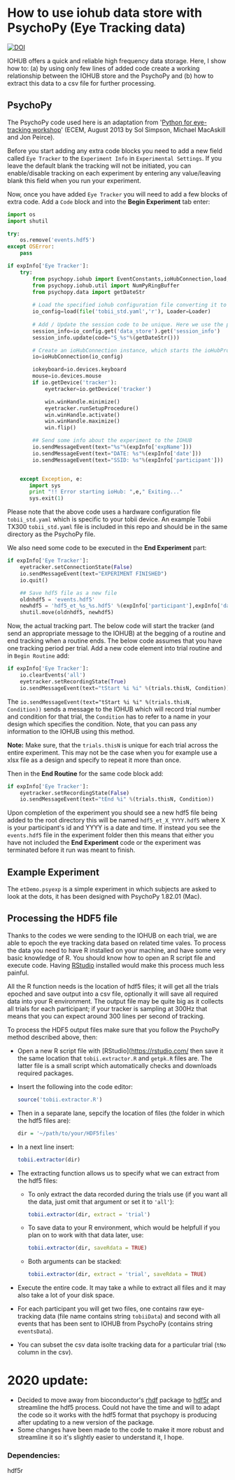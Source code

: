 # How to use iohub data store with PsychoPy (Eye Tracking data)

<a href="https://zenodo.org/badge/latestdoi/94903132"><img src="https://zenodo.org/badge/94903132.svg" alt="DOI"></a>

IOHUB offers a quick and reliable high frequency data storage. Here, I show how to: (a) by using only few lines of added code create a working relationship between the IOHUB store and the PsychoPy and (b) how to extract this data to a csv file for further processing. 

## PsychoPy
The PsychoPy code used here is an adaptation from '[Python for eye-tracking workshop](http://www.psychopy.org/resources/ECEM_Python_materials.zip)' (ECEM, August 2013 by Sol Simpson, Michael MacAskill and Jon Peirce).

Before you start adding any extra code blocks you need to add a new field called `Eye Tracker` to the `Experiment Info` in `Experimental Settings`. If you leave the default blank the tracking will not be initiated, you can enable/disable tracking on each experiment by entering any value/leaving blank this field when you run your experiment. 

Now, once you have added `Eye Tracker` you will need to add a few blocks of extra code. Add a `Code` block and into the **Begin Experiment** tab enter: 

```python
import os
import shutil

try:
    os.remove('events.hdf5')
except OSError:
    pass

if expInfo['Eye Tracker']:
    try:
        from psychopy.iohub import EventConstants,ioHubConnection,load,Loader
        from psychopy.iohub.util import NumPyRingBuffer
        from psychopy.data import getDateStr
        
        # Load the specified iohub configuration file converting it to a python dict.
        io_config=load(file('tobii_std.yaml','r'), Loader=Loader)
        
        # Add / Update the session code to be unique. Here we use the psychopy getDateStr() function for session code generation
        session_info=io_config.get('data_store').get('session_info')
        session_info.update(code="S_%s"%(getDateStr()))

        # Create an ioHubConnection instance, which starts the ioHubProcess, and informs it of the requested devices and their configurations.
        io=ioHubConnection(io_config)

        iokeyboard=io.devices.keyboard
        mouse=io.devices.mouse
        if io.getDevice('tracker'):
            eyetracker=io.getDevice('tracker')

            win.winHandle.minimize()
            eyetracker.runSetupProcedure()
            win.winHandle.activate()
            win.winHandle.maximize()
            win.flip()

        ## Send some info about the experiment to the IOHUB
        io.sendMessageEvent(text="%s"%(expInfo['expName']))
        io.sendMessageEvent(text="DATE: %s"%(expInfo['date']))
        io.sendMessageEvent(text="SSID: %s"%(expInfo['participant']))


    except Exception, e:
       import sys
       print "!! Error starting ioHub: ",e," Exiting..."
       sys.exit(1)
```
Please note that the above code uses a hardware configuration file `tobii_std.yaml` which is specific to your tobii device. An example Tobii TX300 `tobii_std.yaml` file is included in this repo and should be in the same directory as the PsychoPy file.

We also need some code to be executed in the **End Experiment** part:

```python
if expInfo['Eye Tracker']:
    eyetracker.setConnectionState(False)
    io.sendMessageEvent(text="EXPERIMENT FINISHED")
    io.quit()

    ## Save hdf5 file as a new file
    oldnhdf5 = 'events.hdf5'
    newhdf5 = 'hdf5_et_%s_%s.hdf5' %(expInfo['participant'],expInfo['date'])
    shutil.move(oldnhdf5, newhdf5)
```

Now, the actual tracking part. The below code will start the tracker (and send an appropriate message to the IOHUB) at the begging of a routine and end tracking when a routine ends. The below code assumes that you have one tracking period per trial. Add a new code element into trial routine and in `Begin Routine` add:

```python
if expInfo['Eye Tracker']:
    io.clearEvents('all')
    eyetracker.setRecordingState(True)
    io.sendMessageEvent(text="tStart %i %i" %(trials.thisN, Condition))
```
The `io.sendMessageEvent(text="tStart %i %i" %(trials.thisN, Condition))` sends a message to the IOHUB which will record trial number and condition for that trial, the `Condition` has to refer to a name in your design which specifies the condition. Note, that you can pass any information to the IOHUB using this method. 

**Note:** Make sure, that the `trials.thisN` is unique for each trial across the entire experiment. This may not be the case when you for example use a xlsx file as a design and specify to repeat it more than once. 

Then in the **End Routine** for the same code block add:

```python
if expInfo['Eye Tracker']:
    eyetracker.setRecordingState(False)
    io.sendMessageEvent(text="tEnd %i" %(trials.thisN, Condition))
```

Upon completion of the experiment you should see a new hdf5 file being added to the root directory this will be named `hdf5_et_X_YYYY.hdf5` where X is your participant's id and YYYY is a date and time. If instead you see the `events.hdf5` file in the experiment folder then this means that either you have not included the **End Experiment** code or the experiment was terminated before it run was meant to finish. 

## Example Experiment
The `etDemo.psyexp` is a simple experiment in which subjects are asked to look at the dots, it has been designed with PsychoPy 1.82.01 (Mac).

## Processing the HDF5 file
Thanks to the codes we were sending to the IOHUB on each trial, we are able to epoch the eye tracking data based on related time vales. To process the data you need to have R installed on your machine, and have some very basic knowledge of R. You should know how to open an R script file and execute code. Having [RStudio](https://rstudio.com/) installed would make this process much less painful. 

All the R function needs is the location of hdf5 files; it will get all the trials epoched and save output into a csv file, optionally it will save all required data into your R environment. The output file may be quite big as it collects all trials for each participant; if your tracker is sampling at 300Hz that means that you can expect around 300 lines per second of tracking. 

To process the HDF5 output files make sure that you follow the PsychoPy method described above, then:
* Open a new R script file with [RStudio](https://rstudio.com/ then save it the same location that `tobii.extractor.R` and `getpk.R` files are. The latter file is a small script which automatically checks and downloads required packages. 

* Insert the following into the code editor: 

  ```R
  source('tobii.extractor.R')
  ```

* Then in a separate lane, sepcify the location of files (the folder in which the hdf5 files are): 

  ```R
  dir = '~/path/to/your/HDF5files'
  ```

* In a next line insert: 

  ```R
  tobii.extractor(dir)
  ```

* The extracting function allows us to specify what we can extract from the hdf5 files:

  * To only extract the data recorded during the trials use (if you want all the data, just omit that argument or set it to `'all'`):

    ```R
    tobii.extractor(dir, extract = 'trial')
    ```

  * To save data to your R environment, which would be helpfull if you plan on to work with that data later, use:

    ```R
    tobii.extractor(dir, saveRdata = TRUE)
    ```

  * Both arguments can be stacked:

    ```R
    tobii.extractor(dir, extract = 'trial', saveRdata = TRUE)
    ```

* Execute the entire code. It may take a while to extract all files and it may also take a lot of your disk space.

* For each participant you will get two files, one contains raw eye-tracking data (file name contains string `tobiiData`) and second with all events that has been sent to IOHUB from PsychoPy (contains string `eventsData`). 

* You can subset the csv data isolte tracking data for a particular trial (`tNo` column in the csv).

# 2020 update:

* Decided to move away from bioconductor's [rhdf](https://github.com/grimbough/rhdf5) package to [hdf5r](https://hhoeflin.github.io/hdf5r/) and streamline the hdf5 process. Could not have the time and will to adapt the code so it works with the hdf5 format that psychopy is producing after updating to a new version of the package. 
* Some changes have been made to the code to make it more robust and streamline it so it's slightly easier to understand it, I hope. 



### Dependencies:

hdf5r
